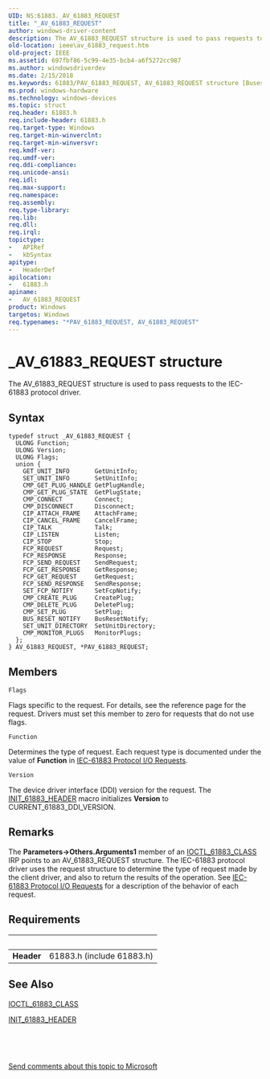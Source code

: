 ```yaml
---
UID: NS:61883._AV_61883_REQUEST
title: "_AV_61883_REQUEST"
author: windows-driver-content
description: The AV_61883_REQUEST structure is used to pass requests to the IEC-61883 protocol driver.
old-location: ieee\av_61883_request.htm
old-project: IEEE
ms.assetid: 697fbf86-5c99-4e35-bcb4-a6f5272cc987
ms.author: windowsdriverdev
ms.date: 2/15/2018
ms.keywords: 61883/PAV_61883_REQUEST, AV_61883_REQUEST structure [Buses], 61883/AV_61883_REQUEST, PAV_61883_REQUEST structure pointer [Buses], 61883_structures_d914a3cc-63dd-4eaf-9d0f-2682e1da78c9.xml, AV_61883_REQUEST, *PAV_61883_REQUEST, PAV_61883_REQUEST, _AV_61883_REQUEST, IEEE.av_61883_request
ms.prod: windows-hardware
ms.technology: windows-devices
ms.topic: struct
req.header: 61883.h
req.include-header: 61883.h
req.target-type: Windows
req.target-min-winverclnt: 
req.target-min-winversvr: 
req.kmdf-ver: 
req.umdf-ver: 
req.ddi-compliance: 
req.unicode-ansi: 
req.idl: 
req.max-support: 
req.namespace: 
req.assembly: 
req.type-library: 
req.lib: 
req.dll: 
req.irql: 
topictype:
-	APIRef
-	kbSyntax
apitype:
-	HeaderDef
apilocation:
-	61883.h
apiname:
-	AV_61883_REQUEST
product: Windows
targetos: Windows
req.typenames: "*PAV_61883_REQUEST, AV_61883_REQUEST"
---
```


# _AV_61883_REQUEST structure
The AV_61883_REQUEST structure is used to pass requests to the IEC-61883 protocol driver.

## Syntax
````
typedef struct _AV_61883_REQUEST {
  ULONG Function;
  ULONG Version;
  ULONG Flags;
  union {
    GET_UNIT_INFO       GetUnitInfo;
    SET_UNIT_INFO       SetUnitInfo;
    CMP_GET_PLUG_HANDLE GetPlugHandle;
    CMP_GET_PLUG_STATE  GetPlugState;
    CMP_CONNECT         Connect;
    CMP_DISCONNECT      Disconnect;
    CIP_ATTACH_FRAME    AttachFrame;
    CIP_CANCEL_FRAME    CancelFrame;
    CIP_TALK            Talk;
    CIP_LISTEN          Listen;
    CIP_STOP            Stop;
    FCP_REQUEST         Request;
    FCP_RESPONSE        Response;
    FCP_SEND_REQUEST    SendRequest;
    FCP_GET_RESPONSE    GetResponse;
    FCP_GET_REQUEST     GetRequest;
    FCP_SEND_RESPONSE   SendResponse;
    SET_FCP_NOTIFY      SetFcpNotify;
    CMP_CREATE_PLUG     CreatePlug;
    CMP_DELETE_PLUG     DeletePlug;
    CMP_SET_PLUG        SetPlug;
    BUS_RESET_NOTIFY    BusResetNotify;
    SET_UNIT_DIRECTORY  SetUnitDirectory;
    CMP_MONITOR_PLUGS   MonitorPlugs;
  };
} AV_61883_REQUEST, *PAV_61883_REQUEST;
````

## Members


`Flags`

Flags specific to the request. For details, see the reference page for the request. Drivers must set this member to zero for requests that do not use flags.

`Function`

Determines the type of request. Each request type is documented under the value of <b>Function</b> in <a href="https://msdn.microsoft.com/library/windows/hardware/ff537195">IEC-61883 Protocol I/O Requests</a>.

`Version`

The device driver interface (DDI) version for the request. The <a href="https://msdn.microsoft.com/library/windows/hardware/ff537219">INIT_61883_HEADER</a> macro initializes <b>Version</b> to CURRENT_61883_DDI_VERSION.

## Remarks
The <b>Parameters-&gt;</b><b>Others.Arguments1</b> member of an <a href="https://msdn.microsoft.com/library/windows/hardware/ff537234">IOCTL_61883_CLASS</a> IRP points to an AV_61883_REQUEST structure. The IEC-61883 protocol driver uses the request structure to determine the type of request made by the client driver, and also to return the results of the operation. See <a href="https://msdn.microsoft.com/library/windows/hardware/ff537195">IEC-61883 Protocol I/O Requests</a> for a description of the behavior of each request.

## Requirements
| &nbsp; | &nbsp; |
| ---- |:---- |
| **Header** | 61883.h (include 61883.h) |

## See Also

<a href="https://msdn.microsoft.com/library/windows/hardware/ff537234">IOCTL_61883_CLASS</a>



<a href="https://msdn.microsoft.com/library/windows/hardware/ff537219">INIT_61883_HEADER</a>



 

 

<a href="mailto:wsddocfb@microsoft.com?subject=Documentation%20feedback [IEEE\buses]:%20AV_61883_REQUEST structure%20 RELEASE:%20(2/15/2018)&amp;body=%0A%0APRIVACY STATEMENT%0A%0AWe use your feedback to improve the documentation. We don't use your email address for any other purpose, and we'll remove your email address from our system after the issue that you're reporting is fixed. While we're working to fix this issue, we might send you an email message to ask for more info. Later, we might also send you an email message to let you know that we've addressed your feedback.%0A%0AFor more info about Microsoft's privacy policy, see http://privacy.microsoft.com/en-us/default.aspx." title="Send comments about this topic to Microsoft">Send comments about this topic to Microsoft</a>